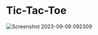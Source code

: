 # Tic-Tac-Toe

![Screenshot 2023-09-09 092309](https://github.com/AS-PARTH/Tic-Tac-Toe/assets/95672671/54dfcdf8-f326-431e-b36e-75297059a2dd)

